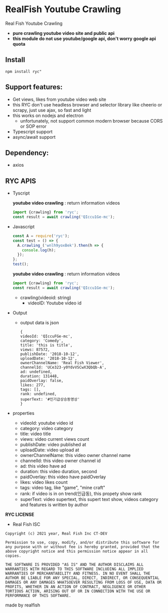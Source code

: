 # RealFish Youtube Crawling

Real Fish Youtube Crawling

- **pure crawling youtube video site and public api**
- **this module do not use youtube/google api, don't worry google api quota**

## **Install**

```
npm install ryc"
```

## **Support features:**

- Get views, likes from youtube video web site
- this RYC don't use headless browser and selector library like cheerio or scrapy, just use ajax, so fast and light
- this works on nodejs and electron
  - unfortunately, not support common modern browser because CORS or SOP error
- Typescript support
- async/await support

## **Dependency:**

- axios

## **RYC APIS**

- Tyscript

  **youtube video crawling** : return information videos

  ```ts
  import {crawling} from 'ryc';
  const result = await crawling('QIccu1Ge-mc');
  ```

- Javascript

  ```js
  const A = require('ryc');
  const test = () => {
    A.crawling_('wnlh9yoxBek').then(h => {
      console.log(h);
    });
  };
  test();
  ```

  **youtube video crawling** : return information videos

  ```js
  import {crawling} from 'ryc';
  const result = await crawling('QIccu1Ge-mc');
  ```

  - crawling(videoid: string)
    - videoID: Youtube video id

- Output

  - output data is json
    ```
    {
    videoId: 'QIccuFGe-mc',
    category: 'Comedy',
    title: 'this is title',
    views: 87572,
    publishDate: '2018-10-12',
    uploadDate: '2018-10-12',
    ownerChannelName: 'Real Fish Viewer',
    channelId: 'UCe323-y0YdvVSCwX3QbQb-A',
    ad: undefined,
    duration: 131448,
    paidOverlay: false,
    likes: 277,
    tags: [],
    rank: undefined,
    superText: '#인기급상승동영상'
    }
    ```

- properties
  - videoId: youtube video id
  - category: video category
  - title: video title
  - views: video current views count
  - publishDate: video published at
  - uploadDate: video upload at
  - ownerChannelName: this video owner channel name
  - channelId: this video owner channel id
  - ad: this video have ad
  - duration: this video duration, second
  - paidOverlay: this video have paidOverlay
  - likes: video likes count
  - tags: video tag, like "game", "mine craft"
  - rank: if video is in on trend(인급동), this propety show rank
  - superText: video supertext, this supert text show, videos category and features is written by author

**RYC LICENSE**

- Real Fish ISC

```
Copyright (c) 2021 year, Real Fish Inc CT-DEV

Permission to use, copy, modify, and/or distribute this software for any purpose with or without fee is hereby granted, provided that the above copyright notice and this permission notice appear in all copies.

THE SOFTWARE IS PROVIDED "AS IS" AND THE AUTHOR DISCLAIMS ALL WARRANTIES WITH REGARD TO THIS SOFTWARE INCLUDING ALL IMPLIED WARRANTIES OF MERCHANTABILITY AND FITNESS. IN NO EVENT SHALL THE AUTHOR BE LIABLE FOR ANY SPECIAL, DIRECT, INDIRECT, OR CONSEQUENTIAL DAMAGES OR ANY DAMAGES WHATSOEVER RESULTING FROM LOSS OF USE, DATA OR PROFITS, WHETHER IN AN ACTION OF CONTRACT, NEGLIGENCE OR OTHER TORTIOUS ACTION, ARISING OUT OF OR IN CONNECTION WITH THE USE OR PERFORMANCE OF THIS SOFTWARE.
```

made by realfish
